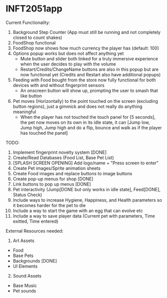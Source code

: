 # INFT2051app

Current Functionality:
1. Background Step Counter (App must still be running and not completely closed to count shakes)
2. FoodShop functional
3. FoodShop now shows how much currency the player has (default: 100)
3. Options popup works but does not affect anything yet
   - Mute button and slider both linked for a truly immersive experience when the user decides to play with the volume
   - Restart/Credits/ChangeName buttons are also in this popup but are now functional yet (Credits and Restart also have additional popups)
4. Feeding with Food bought from the store now fully functional for both devices with and without fingerprint sensors
   - An onscreen button will show up, prompting the user to smash that like button
5. Pet moves (Horizontally) to the point touched on the screen (excluding button regions), just a gimmick and does not really do anything    meaningful
   - When the player has not touched the touch panel for [5 seconds], the pet now moves on its own in its idle state, 
     it can [Jump low, Jump high, Jump high and do a flip, bounce and walk as if the player has touched the panel]

TODO:
1. Implement fingerprint novelty system [DONE]
2. Create/Read Databases (Food List, Base Pet List)
3. [SPLASH SCREEN OPENING] Add logo/name + "Press screen to enter"
4. Create Pet images/Sprite animation sheets
5. Create Food images and replace buttons to image buttons
6. Create pop-up menus for shop [DONE]
7. Link buttons to pop up menus [DONE]
8. Pet interactivity (Jump[DONE but only works in idle state], Feed[DONE], Status Check)
9. Include ways to increase Hygiene, Happiness, and Health parameters so it becomes harder for the pet to die
10. Include a way to start the game with an egg that can evolve etc
11. Include a way to save player data (Current pet with parameters, Time exitted, Time entered)

External Resources needed:
1. Art Assets
  - Food
  - Base Pets
  - Backgrounds [DONE]
  - UI Elements
2. Sound Assets
  - Base Music
  - Pet sounds
